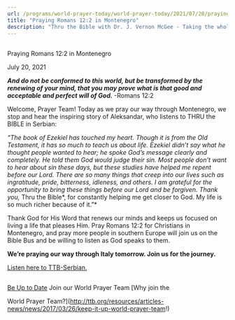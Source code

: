 ```yaml
---
url: /programs/world-prayer-today/world-prayer-today/2021/07/20/praying-romans-12-2-in-montenegro
title: "Praying Romans 12:2 in Montenegro"
description: "Thru the Bible with Dr. J. Vernon McGee - Taking the whole Word to the whole world"
---
```







## 
 Praying Romans 12:2 in Montenegro


July 20, 2021




***And do not be conformed to this world, but be transformed by the renewing of your mind, that you may prove what is that good and acceptable and perfect will of God.*** -Romans 12:2

Welcome, Prayer Team! Today as we pray our way through Montenegro, we stop and hear the inspiring story of Aleksandar, who listens to THRU the BIBLE in Serbian:

*“The book of Ezekiel has touched my heart. Though it is from the Old Testament, it has so much to teach us about life. Ezekiel didn’t say what he thought people wanted to hear; he spoke God’s message clearly and completely. He told them God would judge their sin. Most people don’t want to hear about sin these days, but these studies have helped me repent before our Lord. There are so many things that creep into our lives such as ingratitude, pride, bitterness, idleness, and others. I am grateful for the opportunity to bring these things before our Lord and be forgiven. Thank you,* Thru the Bible*, for constantly helping me get closer to God. My life is so much richer because of it.”*

Thank God for His Word that renews our minds and keeps us focused on living a life that pleases Him. Pray Romans 12:2 for Christians in Montenegro, and pray more people in southern Europe will join us on the Bible Bus and be willing to listen as God speaks to them. 

**We’re praying our way through Italy tomorrow. Join us for the journey.**

[Listen here to TTB-Serbian.](https://ttb.twr.org/home/day,1016/language,SRP)







## 




[Be Up to Date](http://feeds.feedburner.com/WorldPrayerToday "World Prayer Today RSS Feed")
Join our World Prayer Team
[Why join the  

World Prayer Team?](http://ttb.org/resources/articles-news/news/2017/03/26/keep-it-up-world-prayer-team!)




